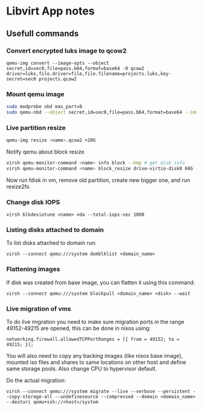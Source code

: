 # Libvirt App notes

## Usefull commands

### Convert encrypted luks image to qcow2

```
qemu-img convert --image-opts --object secret,id=sec0,file=pass.b64,format=base64 -O qcow2 driver=luks,file.driver=file,file.filename=projects.luks,key-secret=sec0 projects.qcow2
```
### Mount qemu image

```bash
sudo modprobe nbd max_part=8
sudo qemu-nbd --object secret,id=sec0,file=pass.b64,format=base64 --image-opts --connect=/dev/nbd0 driver=luks,file.driver=file,file.filename=firstorbital.luks,key-secret=sec
```

### Live partition resize

```bash
qemu-img resize <name>.qcow2 +20G
```

Notify qemu about block resize

```bash
virsh qemu-monitor-command <name> info block --hmp # get disk info
virsh qemu-monitor-command <name> block_resize drive-virtio-disk0 60G --hmp # resize to a new size
```

Now run fdisk in vm, remove old partition, create new bigger one, and run resize2fs.

### Change disk IOPS

```
virsh blkdeviotune <name> vda --total-iops-sec 1000
```

### Listing disks attached to domain

To list disks attached to domain run:

```
virsh --connect qemu:///system domblklist <domain_name>
```

### Flattening images

If disk was created from base image, you can flatten it using this command:

```
virsh --connect qemu:///system blockpull <domain_name> <disk> --wait
```

### Live migration of vms

To do live migration you need to make sure migration ports in the range 49152-49215 are opened,
this can be done in nixos using:

```
networking.firewall.allowedTCPPortRanges = [{ from = 49152; to = 49215; }];
```

You will also need to copy any backing images (like nixos base image), mounted iso files and shares to same locations on other host and define same storage pools. Also change CPU to hypervisor default.

Do the actual migration:

```
virsh --connect qemu:///system migrate --live --verbose --persistent --copy-storage-all --undefinesource --compressed --domain <domain_name> --desturi qemu+ssh://<host>/system
```
